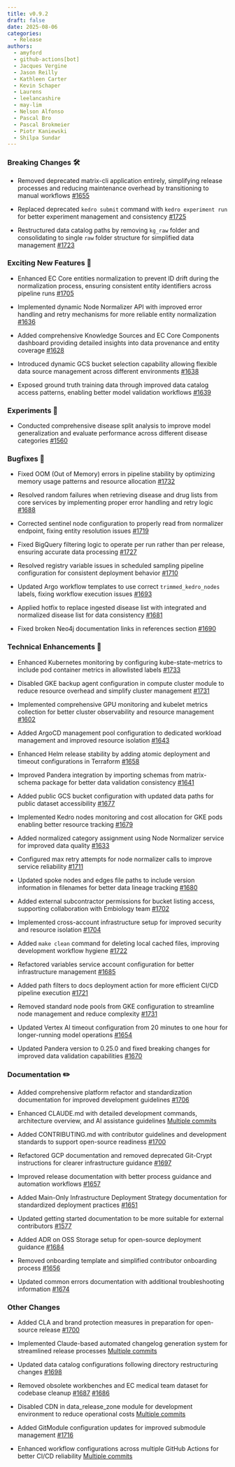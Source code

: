 ```yaml
---
title: v0.9.2
draft: false
date: 2025-08-06
categories:
  - Release
authors:
  - amyford
  - github-actions[bot]
  - Jacques Vergine
  - Jason Reilly
  - Kathleen Carter
  - Kevin Schaper
  - Laurens
  - leelancashire
  - may-lim
  - Nelson Alfonso
  - Pascal Bro
  - Pascal Brokmeier
  - Piotr Kaniewski
  - Shilpa Sundar
---
```


### Breaking Changes 🛠

- Removed deprecated matrix-cli application entirely, simplifying release processes and reducing maintenance overhead by transitioning to manual workflows
  [#1655](https://github.com/everycure-org/matrix/pull/1655)

- Replaced deprecated `kedro submit` command with `kedro experiment run` for better experiment management and consistency
  [#1725](https://github.com/everycure-org/matrix/pull/1725)

- Restructured data catalog paths by removing `kg_raw` folder and consolidating to single `raw` folder structure for simplified data management
  [#1723](https://github.com/everycure-org/matrix/pull/1723)

### Exciting New Features 🎉

- Enhanced EC Core entities normalization to prevent ID drift during the normalization process, ensuring consistent entity identifiers across pipeline runs
  [#1705](https://github.com/everycure-org/matrix/pull/1705)

- Implemented dynamic Node Normalizer API with improved error handling and retry mechanisms for more reliable entity normalization
  [#1636](https://github.com/everycure-org/matrix/pull/1636)

- Added comprehensive Knowledge Sources and EC Core Components dashboard providing detailed insights into data provenance and entity coverage
  [#1628](https://github.com/everycure-org/matrix/pull/1628)

- Introduced dynamic GCS bucket selection capability allowing flexible data source management across different environments
  [#1638](https://github.com/everycure-org/matrix/pull/1638)

- Exposed ground truth training data through improved data catalog access patterns, enabling better model validation workflows
  [#1639](https://github.com/everycure-org/matrix/pull/1639)

### Experiments 🧪

- Conducted comprehensive disease split analysis to improve model generalization and evaluate performance across different disease categories
  [#1560](https://github.com/everycure-org/matrix/pull/1560)

### Bugfixes 🐛

- Fixed OOM (Out of Memory) errors in pipeline stability by optimizing memory usage patterns and resource allocation
  [#1732](https://github.com/everycure-org/matrix/pull/1732)

- Resolved random failures when retrieving disease and drug lists from core services by implementing proper error handling and retry logic
  [#1688](https://github.com/everycure-org/matrix/pull/1688)

- Corrected sentinel node configuration to properly read from normalizer endpoint, fixing entity resolution issues
  [#1719](https://github.com/everycure-org/matrix/pull/1719)

- Fixed BigQuery filtering logic to operate per run rather than per release, ensuring accurate data processing
  [#1727](https://github.com/everycure-org/matrix/pull/1727)

- Resolved registry variable issues in scheduled sampling pipeline configuration for consistent deployment behavior
  [#1710](https://github.com/everycure-org/matrix/pull/1710)

- Updated Argo workflow templates to use correct `trimmed_kedro_nodes` labels, fixing workflow execution issues
  [#1693](https://github.com/everycure-org/matrix/pull/1693)

- Applied hotfix to replace ingested disease list with integrated and normalized disease list for data consistency
  [#1681](https://github.com/everycure-org/matrix/pull/1681)

- Fixed broken Neo4j documentation links in references section
  [#1690](https://github.com/everycure-org/matrix/pull/1690)

### Technical Enhancements 🧰

- Enhanced Kubernetes monitoring by configuring kube-state-metrics to include pod container metrics in allowlisted labels
  [#1733](https://github.com/everycure-org/matrix/pull/1733)

- Disabled GKE backup agent configuration in compute cluster module to reduce resource overhead and simplify cluster management
  [#1731](https://github.com/everycure-org/matrix/pull/1731)

- Implemented comprehensive GPU monitoring and kubelet metrics collection for better cluster observability and resource management
  [#1602](https://github.com/everycure-org/matrix/pull/1602)

- Added ArgoCD management pool configuration to dedicated workload management and improved resource isolation
  [#1643](https://github.com/everycure-org/matrix/pull/1643)

- Enhanced Helm release stability by adding atomic deployment and timeout configurations in Terraform
  [#1658](https://github.com/everycure-org/matrix/pull/1658)

- Improved Pandera integration by importing schemas from matrix-schema package for better data validation consistency
  [#1641](https://github.com/everycure-org/matrix/pull/1641)

- Added public GCS bucket configuration with updated data paths for public dataset accessibility
  [#1677](https://github.com/everycure-org/matrix/pull/1677)

- Implemented Kedro nodes monitoring and cost allocation for GKE pods enabling better resource tracking
  [#1679](https://github.com/everycure-org/matrix/pull/1679)

- Added normalized category assignment using Node Normalizer service for improved data quality
  [#1633](https://github.com/everycure-org/matrix/pull/1633)

- Configured max retry attempts for node normalizer calls to improve service reliability
  [#1711](https://github.com/everycure-org/matrix/pull/1711)

- Updated spoke nodes and edges file paths to include version information in filenames for better data lineage tracking
  [#1680](https://github.com/everycure-org/matrix/pull/1680)

- Added external subcontractor permissions for bucket listing access, supporting collaboration with Embiology team
  [#1702](https://github.com/everycure-org/matrix/pull/1702)

- Implemented cross-account infrastructure setup for improved security and resource isolation
  [#1704](https://github.com/everycure-org/matrix/pull/1704)

- Added `make clean` command for deleting local cached files, improving development workflow hygiene
  [#1722](https://github.com/everycure-org/matrix/pull/1722)

- Refactored variables service account configuration for better infrastructure management
  [#1685](https://github.com/everycure-org/matrix/pull/1685)

- Added path filters to docs deployment action for more efficient CI/CD pipeline execution
  [#1721](https://github.com/everycure-org/matrix/pull/1721)

- Removed standard node pools from GKE configuration to streamline node management and reduce complexity
  [#1731](https://github.com/everycure-org/matrix/pull/1731)

- Updated Vertex AI timeout configuration from 20 minutes to one hour for longer-running model operations
  [#1654](https://github.com/everycure-org/matrix/pull/1654)

- Updated Pandera version to 0.25.0 and fixed breaking changes for improved data validation capabilities
  [#1670](https://github.com/everycure-org/matrix/pull/1670)

### Documentation ✏️

- Added comprehensive platform refactor and standardization documentation for improved development guidelines
  [#1706](https://github.com/everycure-org/matrix/pull/1706)

- Enhanced CLAUDE.md with detailed development commands, architecture overview, and AI assistance guidelines
  [Multiple commits](https://github.com/everycure-org/matrix/commits/main)

- Added CONTRIBUTING.md with contributor guidelines and development standards to support open-source readiness
  [#1700](https://github.com/everycure-org/matrix/pull/1700)

- Refactored GCP documentation and removed deprecated Git-Crypt instructions for clearer infrastructure guidance
  [#1697](https://github.com/everycure-org/matrix/pull/1697)

- Improved release documentation with better process guidance and automation workflows
  [#1657](https://github.com/everycure-org/matrix/pull/1657)

- Added Main-Only Infrastructure Deployment Strategy documentation for standardized deployment practices
  [#1651](https://github.com/everycure-org/matrix/pull/1651)

- Updated getting started documentation to be more suitable for external contributors
  [#1577](https://github.com/everycure-org/matrix/pull/1577)

- Added ADR on OSS Storage setup for open-source deployment guidance
  [#1684](https://github.com/everycure-org/matrix/pull/1684)

- Removed onboarding template and simplified contributor onboarding process
  [#1656](https://github.com/everycure-org/matrix/pull/1656)

- Updated common errors documentation with additional troubleshooting information
  [#1674](https://github.com/everycure-org/matrix/pull/1674)

### Other Changes

- Added CLA and brand protection measures in preparation for open-source release
  [#1700](https://github.com/everycure-org/matrix/pull/1700)

- Implemented Claude-based automated changelog generation system for streamlined release processes
  [Multiple commits](https://github.com/everycure-org/matrix/commits/main)

- Updated data catalog configurations following directory restructuring changes
  [#1698](https://github.com/everycure-org/matrix/pull/1698)

- Removed obsolete workbenches and EC medical team dataset for codebase cleanup
  [#1687](https://github.com/everycure-org/matrix/pull/1687) [#1686](https://github.com/everycure-org/matrix/pull/1686)

- Disabled CDN in data_release_zone module for development environment to reduce operational costs
  [Multiple commits](https://github.com/everycure-org/matrix/commits/main)

- Added GitModule configuration updates for improved submodule management
  [#1716](https://github.com/everycure-org/matrix/pull/1716)

- Enhanced workflow configurations across multiple GitHub Actions for better CI/CD reliability
  [Multiple commits](https://github.com/everycure-org/matrix/commits/main)